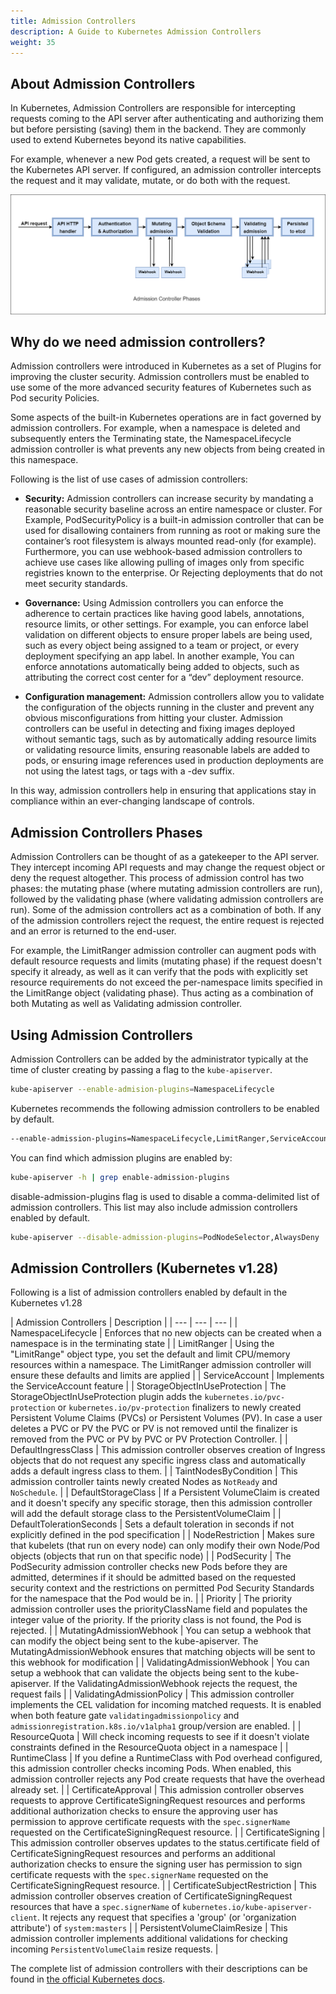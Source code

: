 ```yaml
---
title: Admission Controllers
description: A Guide to Kubernetes Admission Controllers
weight: 35
---
```


## About Admission Controllers

In Kubernetes, Admission Controllers are responsible for intercepting requests coming to the API server after authenticating and authorizing them but before persisting (saving) them in the backend. They are commonly used to extend Kubernetes beyond its native capabilities.

For example, whenever a new Pod gets created, a request will be sent to the Kubernetes API server. If configured, an admission controller intercepts the request and it may validate, mutate, or do both with the request.

<img src="assets/kubernetes-admission-controllers.png" alt="Kubernetes Admission Controllers" />

## Why do we need admission controllers?

Admission controllers were introduced in Kubernetes as a set of Plugins for improving the cluster security. Admission controllers must be enabled to use some of the more advanced security features of Kubernetes such as Pod security Policies.

Some aspects of the built-in Kubernetes operations are in fact governed by admission controllers. For example, when a namespace is deleted and subsequently enters the Terminating state, the NamespaceLifecycle admission controller is what prevents any new objects from being created in this namespace.

Following is the list of use cases of admission controllers:

- **Security:** Admission controllers can increase security by mandating a reasonable security baseline across an entire namespace or cluster. For Example, PodSecurityPolicy is a built-in admission controller that can be used for disallowing containers from running as root or making sure the container’s root filesystem is always mounted read-only (for example). Furthermore, you can use webhook-based admission controllers to achieve use cases like allowing pulling of images only from specific registries known to the enterprise. Or Rejecting deployments that do not meet security standards.

- **Governance:** Using Admission controllers you can enforce the adherence to certain practices like having good labels, annotations, resource limits, or other settings. For example, you can enforce label validation on different objects to ensure proper labels are being used, such as every object being assigned to a team or project, or every deployment specifying an app label. In another example, You can enforce annotations automatically being added to objects, such as attributing the correct cost center for a “dev” deployment resource.

- **Configuration management:** Admission controllers allow you to validate the configuration of the objects running in the cluster and prevent any obvious misconfigurations from hitting your cluster. Admission controllers can be useful in detecting and fixing images deployed without semantic tags, such as by automatically adding resource limits or validating resource limits, ensuring reasonable labels are added to pods, or ensuring image references used in production deployments are not using the latest tags, or tags with a -dev suffix.

In this way, admission controllers help in ensuring that applications stay in compliance within an ever-changing landscape of controls.

## Admission Controllers Phases

Admission Controllers can be thought of as a gatekeeper to the API server. They intercept incoming API requests and may change the request object or deny the request altogether. This process of admission control has two phases: the mutating phase (where mutating admission controllers are run), followed by the validating phase (where validating admission controllers are run). Some of the admission controllers act as a combination of both. If any of the admission controllers reject the request, the entire request is rejected and an error is returned to the end-user.

For example, the LimitRanger admission controller can augment pods with default resource requests and limits (mutating phase) if the request doesn't specify it already, as well as it can verify that the pods with explicitly set resource requirements do not exceed the per-namespace limits specified in the LimitRange object (validating phase). Thus acting as a combination of both Mutating as well as Validating admission controller.

## Using Admission Controllers

Admission Controllers can be added by the administrator typically at the time of cluster creating by passing a flag to the `kube-apiserver`.

```sh
kube-apiserver --enable-admision-plugins=NamespaceLifecycle
```

Kubernetes recommends the following admission controllers to be enabled by default.

```sh
--enable-admission-plugins=NamespaceLifecycle,LimitRanger,ServiceAccount,DefaultStorageClass,DefaultTolerationSeconds,MutatingAdmissionWebhook,ValidatingAdmissionWebhook,Priority,ResourceQuota,PodSecurityPolicy
```

 You can find which admission plugins are enabled by:

```sh
kube-apiserver -h | grep enable-admission-plugins
```

disable-admission-plugins flag is used to disable a comma-delimited list of admission controllers. This list may also include admission controllers enabled by default.

```sh
kube-apiserver --disable-admission-plugins=PodNodeSelector,AlwaysDeny
```

## Admission Controllers (Kubernetes v1.28)

Following is a list of admission controllers enabled by default in the Kubernetes v1.28

| Admission Controllers | Description |
| --- | --- | --- |
| NamespaceLifecycle | Enforces that no new objects can be created when a namespace is in the terminating state |
| LimitRanger | Using the "LimitRange" object type, you set the default and limit CPU/memory resources within a namespace. The LimitRanger admission controller will ensure these defaults and limits are applied |
| ServiceAccount | Implements the ServiceAccount feature |
| StorageObjectInUseProtection | The StorageObjectInUseProtection plugin adds the `kubernetes.io/pvc-protection` or `kubernetes.io/pv-protection` finalizers to newly created Persistent Volume Claims (PVCs) or Persistent Volumes (PV). In case a user deletes a PVC or PV the PVC or PV is not removed until the finalizer is removed from the PVC or PV by PVC or PV Protection Controller. |
| DefaultIngressClass | This admission controller observes creation of Ingress objects that do not request any specific ingress class and automatically adds a default ingress class to them. |
| TaintNodesByCondition | This admission controller taints newly created Nodes as `NotReady` and `NoSchedule`. |
| DefaultStorageClass | If a Persistent VolumeClaim is created and it doesn't specify any specific storage, then this admission controller will add the default storage class to the PersistentVolumeClaim |
| DefaultTolerationSeconds | Sets a default toleration in seconds if not explicitly defined in the pod specification |
| NodeRestriction | Makes sure that kubelets (that run on every node) can only modify their own Node/Pod objects (objects that run on that specific node) |
| PodSecurity | The PodSecurity admission controller checks new Pods before they are admitted, determines if it should be admitted based on the requested security context and the restrictions on permitted Pod Security Standards for the namespace that the Pod would be in. |
| Priority | The priority admission controller uses the priorityClassName field and populates the integer value of the priority. If the priority class is not found, the Pod is rejected. |
| MutatingAdmissionWebhook | You can setup a webhook that can modify the object being sent to the kube-apiserver. The MutatingAdmissionWebhook ensures that matching objects will be sent to this webhook for modification |
| ValidatingAdmissionWebhook | You can setup a webhook that can validate the objects being sent to the kube-apiserver. If the ValidatingAdmissionWebhook rejects the request, the request fails |
| ValidatingAdmissionPolicy | This admission controller implements the CEL validation for incoming matched requests. It is enabled when both feature gate `validatingadmissionpolicy` and `admissionregistration.k8s.io/v1alpha1` group/version are enabled. |
| ResourceQuota | Will check incoming requests to see if it doesn't violate constraints defined in the ResourceQuota object in a namespace |
| RuntimeClass | If you define a RuntimeClass with Pod overhead configured, this admission controller checks incoming Pods. When enabled, this admission controller rejects any Pod create requests that have the overhead already set. |
| CertificateApproval | This admission controller observes requests to approve CertificateSigningRequest resources and performs additional authorization checks to ensure the approving user has permission to approve certificate requests with the `spec.signerName` requested on the CertificateSigningRequest resource. |
| CertificateSigning | This admission controller observes updates to the status.certificate field of CertificateSigningRequest resources and performs an additional authorization checks to ensure the signing user has permission to sign certificate requests with the `spec.signerName` requested on the CertificateSigningRequest resource. |
| CertificateSubjectRestriction | This admission controller observes creation of CertificateSigningRequest resources that have a `spec.signerName` of `kubernetes.io/kube-apiserver-client`. It rejects any request that specifies a 'group' (or 'organization attribute') of `system:masters` |
| PersistentVolumeClaimResize | This admission controller implements additional validations for checking incoming `PersistentVolumeClaim` resize requests. |

The complete list of admission controllers with their descriptions can be found in [the official Kubernetes docs](https://kubernetes.io/docs/reference/access-authn-authz/admission-controllers/#what-does-each-admission-controller-do).
